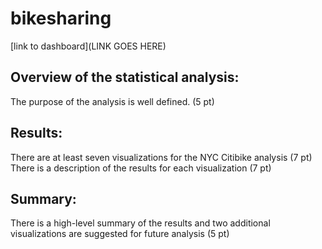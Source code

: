 # bikesharing

[link to dashboard](LINK GOES HERE)

## Overview of the statistical analysis:

The purpose of the analysis is well defined. (5 pt)

## Results:

There are at least seven visualizations for the NYC Citibike analysis (7 pt)
There is a description of the results for each visualization (7 pt)

## Summary:

There is a high-level summary of the results and two additional visualizations are suggested for future analysis (5 pt)
